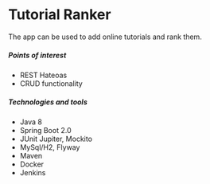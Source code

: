 # Tutorial Ranker
The app can be used to add online tutorials and rank them.

##### Points of interest
* REST Hateoas
* CRUD functionality

##### Technologies and tools

* Java 8
* Spring Boot 2.0
* JUnit Jupiter, Mockito
* MySql/H2, Flyway
* Maven
* Docker
* Jenkins
